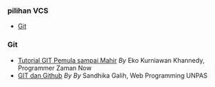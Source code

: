### pilihan VCS

- [Git](#Git)

### Git
- [Tutorial GIT Pemula sampai Mahir](https://youtube.com/playlist?list=PL-CtdCApEFH_lYGV8hxqjtKmFA_xeLupq&si=K9sHh8R7sPxMEmhM) _By_ Eko Kurniawan Khannedy, Programmer Zaman Now
- [GIT dan Github](https://youtube.com/playlist?list=PLFIM0718LjIVknj6sgsSceMqlq242-jNf&si=cE2n7_UuyRB2OLbn) _By_ _By_ Sandhika Galih, Web Programming UNPAS

